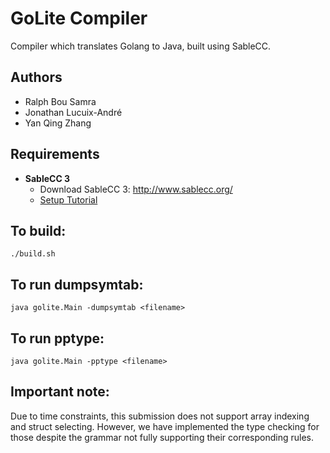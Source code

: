 # GoLite Compiler
Compiler which translates Golang to Java, built using SableCC. 

## Authors 
- Ralph Bou Samra 
- Jonathan Lucuix-André 
- Yan Qing Zhang

## Requirements
- **SableCC 3**
  - Download SableCC 3: http://www.sablecc.org/
  - [Setup Tutorial](http://www.cs.mcgill.ca/~cs520/2009/howtosablecc.html) 

## To build:

`./build.sh`

## To run dumpsymtab:

`java golite.Main -dumpsymtab <filename>`

## To run pptype:

`java golite.Main -pptype <filename>`

## Important note:

Due to time constraints, this submission does not support array indexing and struct selecting. However, we have implemented the type checking for those despite the grammar not fully supporting their corresponding rules.
